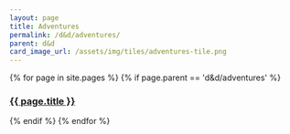 ```yaml
---
layout: page
title: Adventures
permalink: /d&d/adventures/
parent: d&d
card_image_url: /assets/img/tiles/adventures-tile.png
---
```


{% for page in site.pages %}
{% if page.parent == 'd&d/adventures' %}
  <div>
    <a class="havok-design-system-blog-card" href="{{ page.url | relative_url }}">
      <div class="havok-design-blog-card-content">
        <h3>
          {{ page.title }}
        </h3>
      </div>
    </a>
  </div>
{% endif %}
{% endfor %}
